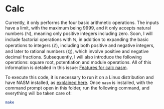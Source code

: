 # Calc

Currently, it only performs the four basic arithmetic operations. The inputs have a limit, with the maximum being 9999, and it only accepts natural numbers ($\mathbb{N}$), meaning only positive integers including zero. Soon, I will include factorial operations with $\mathbb{N}$, in addition to expanding the basic operations to integers ($\mathbb{Z}$), including both positive and negative integers, and later to rational numbers ($\mathbb{Q}$), which involve positive and negative decimal fractions. Subsequently, I will also introduce the following operations: square root, potentiation and module operations. All of this information is detailed in this issue: [Features for calc nasm](https://github.com/gulybyte/algorithms/issues/1).

To execute this code, it is necessary to run it on a Linux distribution and have NASM installed, as [explained here](/config/NASM.md). Once `nasm` is installed, with the command prompt open in this folder, run the following command, and everything will be taken care of:
```sh
make
```
